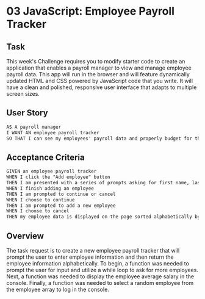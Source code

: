 # 03 JavaScript: Employee Payroll Tracker

## Task

This week's Challenge requires you to modify starter code to create an application that enables a payroll manager to view and manage employee payroll data. This app will run in the browser and will feature dynamically updated HTML and CSS powered by JavaScript code that you write. It will have a clean and polished, responsive user interface that adapts to multiple screen sizes.

## User Story

```md
AS A payroll manager
I WANT AN employee payroll tracker
SO THAT I can see my employees' payroll data and properly budget for the company
```

## Acceptance Criteria

```md
GIVEN an employee payroll tracker
WHEN I click the "Add employee" button
THEN I am presented with a series of prompts asking for first name, last name, and salary
WHEN I finish adding an employee
THEN I am prompted to continue or cancel
WHEN I choose to continue
THEN I am prompted to add a new employee
WHEN I choose to cancel
THEN my employee data is displayed on the page sorted alphabetically by last name, and the console shows computed and aggregated data
```

## Overview
The task request is to create a new employee payroll tracker that will prompt the user to enter employee information and then return the employee information alphabetically. To begin, a function was needed to prompt the user for input and utilize a while loop to ask for more employees. Next, a function was needed to display the employee average salary in the console. Finally, a function was needed to select a random employee from the employee array to log in the console.
